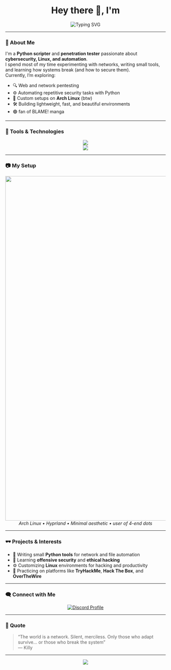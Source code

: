 <h1 align="center">Hey there 👋, I'm <your-name></h1>

<p align="center">
  <img src="https://readme-typing-svg.demolab.com?font=JetBrains+Mono&pause=1000&color=00FF9C&center=true&vCenter=true&width=435&lines=Python+Scripter;Pentester;Arch+Linux+Enthusiast;Automation+%26+Cybersecurity" alt="Typing SVG" />
</p>

---

### 🧠 About Me

I'm a **Python scripter** and **penetration tester** passionate about **cybersecurity, Linux, and automation**.  
I spend most of my time experimenting with networks, writing small tools, and learning how systems break (and how to secure them).  
Currently, I’m exploring:
- 🔍 Web and network pentesting
- ⚙️ Automating repetitive security tasks with Python
- 🧩 Custom setups on **Arch Linux** (btw)
- 🛠️ Building lightweight, fast, and beautiful environments
- 🟢 fan of BLAME! mangа

---

### 🧰 Tools & Technologies

<p align="center">
  <img src="https://skillicons.dev/icons?i=python,linux,bash,git,github,arch,html,css,js" /><br/>
  <img src="https://skillicons.dev/icons?i=burpsuite,vscode,obsidian,discord" />
</p>

---

### 📷 My Setup

<p align="center">
  <img width="1921" height="1081" alt="image" src="https://github.com/user-attachments/assets/1c4be32d-c44c-4d21-baa1-0630ff9ebb0a" />
  <br>
  <em>Arch Linux • Hyprland • Minimal aesthetic • user of 4-end dots</em>
</p>

---

### 🕶️ Projects & Interests

- 🧠 Writing small **Python tools** for network and file automation  
- 🧩 Learning **offensive security** and **ethical hacking**  
- ⚙️ Customizing **Linux** environments for hacking and productivity  
- 🔐 Practicing on platforms like **TryHackMe**, **Hack The Box**, and **OverTheWire**

---

### 🗨️ Connect with Me

<p align="center">
  <a href="https://discord.com/users/936608138424107068" target="_blank">
    <img src="https://img.shields.io/badge/Discord-%40mini%20gost-5865F2?style=for-the-badge&logo=discord&logoColor=white" alt="Discord Profile"/>
  </a>
</p>


---

### 🧩 Quote

> “The world is a network. Silent, merciless. Only those who adapt survive... or those who break the system”  
> — Killy

---

<p align="center">
  <img src="https://komarev.com/ghpvc/?username=<your-username>&color=blueviolet&style=flat-square">
</p>
